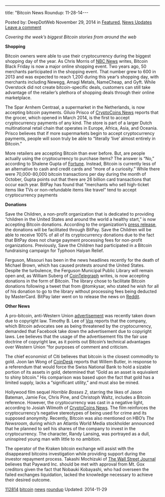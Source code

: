 ---
title: "Bitcoin News Roundup: 11-28-14---

<article class="post-listing post-8481 post type-post status-publish format-standard has-post-thumbnail hentry  tag-2481 tag-bitcoin tag-news tag-roundup">
Posted by: DeepDotWeb
<span>November 29, 2014</span>
<span>in <a href="https://www.deepdotweb.com/category/deepdot-news/" rel="category tag">Featured</a>, <a href="https://www.deepdotweb.com/category/news-updates/" rel="category tag">News Updates</a></span>
<a href="/2014/11/29/bitcoin-news-roundup-11-28-14/#respond">Leave a comment</a></span>
</p>
<div class="clear"></div>
<div class="entry">
<p><em>Covering the week&#8217;s biggest Bitcoin stories from around the web</em></p>
<p><strong>Shopping</strong></p>
<p>Bitcoin owners were able to use their cryptocurrency during the biggest shopping day of the year. As Chris Morris of <a href="http://www.nbcnews.com/tech/gift-guide/get-ready-bitcoin-black-friday-deals-n254851">NBC News</a> writes, Bitcoin Black Friday is now a major online shopping event. Two years ago, 50 merchants participated in the shopping event. That number grew to 600 in 2013 and was expected to reach 1,200 during this year&#8217;s shopping day, with merchants including Newegg, Amagi Metals, NameCheap, and Gyft. While Overstock did not create bitcoin-specific deals, customers can still take advantage of the retailer&#8217;s plethora of shopping deals through their online marketplace.</p>
<p>The Spar Arnhem Centraal, a supermarket in the Netherlands, is now accepting bitcoin payments. Giluio Prisco of <a href="https://www.cryptocoinsnews.com/first-bitcoin-supermarket-arnhem-netherlands/">CryptoCoins News</a> reports that the grocer, which opened in March 2014, is the first to accept cryptocurrency payments of any kind. The store is part of a larger Dutch multinational retail chain that operates in Europe, Africa, Asia, and Oceania. Prisco believes that if more supermarkets begin to accept cryptocurrency payments, people will soon truly be able to “literally &#8216;live&#8217; almost entirely in Bitcoin.”</p>
<p>More retailers are accepting Bitcoin than ever before. But, are people actually using the cryptocurrency to purchase items? The answer is “No,” according to Shalene Gupta of <a href="http://fortune.com/2014/11/28/bitcoin-buzz-bypasses-shoppers/">Fortune</a>. Instead, Bitcoin is currently less of an alternative to cash and credit cards and “more of a curiosity.” While there were 70,000-80,000 bitcoin transactions per day during the month of October, Gupta points out that there are 26 billion card transactions that occur each year. BitPay has found that “merchants who sell high-ticket items like TVs or non-refundable items like travel” tend to accept cryptocurrency payments</p>
<p><strong>Donations</strong></p>
<p>Save the Children, a non-profit organization that is dedicated to providing “children in the United States and around the world a healthy start,” is now accepting Bitcoin donations. According to the organization&#8217;s <a href="http://www.businesswire.com/news/home/20141127005027/en/Save-Children-Begins-Accepting-Bitcoin-Donations-BitPay#.VHlFVI_CDjp">press release</a>, the donations will be facilitated through BitPay. Save the Children will be able to receive 100% of all of its cryptocurrency donations due to the fact that BitPay does not charge payment processing fees for non-profit organizations. Previously, Save the Children had participated in a Bitcoin fundraising campaign for Typhoon Haiyan Relief.</p>
<p>Ferguson, Missouri has been in the news headlines recently for the death of Michael Brown, which has caused protests around the United States. Despite the turbulence, the Ferguson Municipal Public Library will remain open and, as William Suberg of <a href="http://cointelegraph.com/news/112992/library-in-ferguson-stays-open-amid-riots-decides-to-accept-bitcon">CoinTelegraph</a> writes, is now accepting donations in the form of Bitcoin. The library chose to facilitate Bitcoin donations following a tweet that from @tomkysar, who stated he wish for all of his donation to go to the library without processing fees being deducted by MasterCard. BitPay later went on to release the news on <a href="http://www.reddit.com/r/Bitcoin/comments/2ng65u/we_just_got_ferguson_library_up_and_running_to/">Reddit</a>.</p>
<p><strong>Other News</strong></p>
<p>A pro-bitcoin, anti-Western Union <a href="https://cdn0.vox-cdn.com/thumbor/G5c1BuFhu9vg_b36a7jldxRHcek=/600x0/filters:no_upscale()/cdn0.vox-cdn.com/uploads/chorus_asset/file/2490000/bjRILt4.0.png">advertisement</a> was recently taken down due to copyright law. Timothy B. Lee of <a href="http://www.vox.com/2014/11/24/7279079/redditor-says-western-union-demanded-takedown-of-ad-mocking-them">Vox</a> reports that the company, which Bitcoin advocates see as being threatened by the cryptocurrency, demanded that Facebook take down the advertisement due to copyright laws. Lee believes that the usage of the advertisement fits the fair use doctrine of copyright law, as it points out Bitcoin&#8217;s technical advantages over Western Union “for purposes of comment and criticism.</p>
<p>The chief economist of Citi believes that bitcoin is the closest commodity to gold. Joon Ian Wong of <a href="http://www.coindesk.com/citi-chief-economist-bitcoin-closest-commodity-gold/">CoinDesk</a> reports that Willem Butler, in response to a referendum that would force the Swiss National Bank to hold a sizable portion of its assets in gold, determined that “Gold as an asset is equivalent to shiny bitcoin.” His comparison was based upon the fact that gold has a limited supply, lacks a “significant utility,” and must also be mined.</p>
<p>Hollywood film sequel <em>Horrible Bosses 2</em>, starring the likes of Jason Bateman, Jamie Fox, Chris Pine, and Christoph Waltz, includes a Bitcoin reference. However, the cryptocurrency was cast in a negative light, according to Josiah Wilmoth of <a href="https://www.cryptocoinsnews.com/horrible-bosses-2-features-bitcoin-cameo/">CryptoCoins News</a>. The film reinforces the cryptocurrency&#8217;s negative stereotypes of being used for crime and its supposed anonymity. Recently, Bitcoin was also mentioned on HBO&#8217;s <em>The Newsroom</em>, during which an Atlantis World Media stockholder announced that he planned to sell his shares of the company to invest in the cryptocurrency. The character, Randy Lansing, was portrayed as a dull, uninspired young man with little to no ambition.</p>
<p>The operator of the Kraken bitcoin exchange will assist with the disappeared bitcoins investigation while providing support during the investor repayment process. Takashi Mochizuki of <a href="http://blogs.wsj.com/moneybeat/2014/11/25/kraken-bitcoin-operator-to-help-liquidate-mt-gox/">The Wall Street Journal</a> believes that Payward Inc. should be met with approval from Mt. Gox creditors given the fact that Nobauki Kobayashi, who had overseen the failed exchanges liquidation, lacked the knowledge necessary to achieve their desired outcome.</p>
</div>
<a href="https://www.deepdotweb.com/tag/112814/" rel="tag">112814</a> <a href="https://www.deepdotweb.com/tag/bitcoin/" rel="tag">bitcoin</a> <a href="https://www.deepdotweb.com/tag/news/" rel="tag">news</a> <a href="https://www.deepdotweb.com/tag/roundup/" rel="tag">roundup</a></span> 
Updated: 2014-11-29
    
